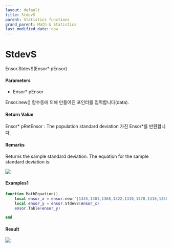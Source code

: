 ```yaml
---
layout: default
title: StdevS
parent: Statistics functions
grand_parent: Math & Statistics
last_modified_date: now
---
```


# StdevS

Ensor.StdevS\(Ensor\* pEnsor\)

#### Parameters

* Ensor\* pEnsor

Ensor.new() 함수등에 의해 만들어진 포인터를 입력합니다(data).

#### Return Value

Ensor\* pRetEnsor : The population standard deviation 가진 Ensor\*를 반환합니다.

#### Remarks

Returns the sample standard deviation.
The equation for the sample standard deviation is:


![](./StatisticsAPI/StdevSFunc.png)


#### Examples1

```lua
function MathEquation()
	local ensor_x = ensor.new("{1345,1301,1368,1322,1310,1370,1318,1350,1303,1299}")
	local ensor_y = ensor.StdevS(ensor_x)
	ensor.Table(ensor_y)

end
```

#### Result

![](./StatisticsAPI/StdevSResult.png)



